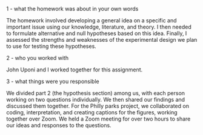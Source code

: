 1 - what the homework was about in your own words

The homework involved developing a general idea on a specific and important issue using our knowledge, literature, and theory. I then needed to formulate alternative and null hypotheses based on this idea. Finally, I assessed the strengths and weaknesses of the experimental design we plan to use for testing these hypotheses.

2 - who you worked with

John Uponi and I worked together for this assignment.


3 - what things were you responsible

We divided part 2 (the hypothesis section) among us, with each person working on two questions individually. We then shared our findings and discussed them together.
For the Philly parks project, we collaborated on coding, interpretation, and creating captions for the figures, working together over Zoom. We held a Zoom meeting for over two hours to share our ideas and responses to the questions. 

